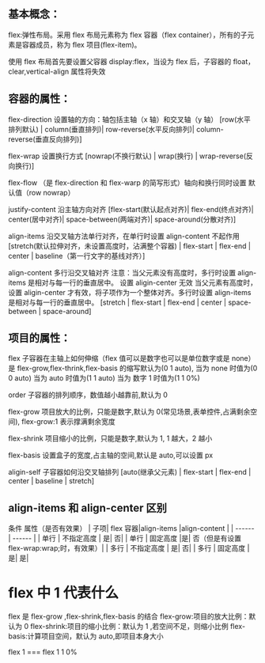 ## 基本概念：

flex:弹性布局。采用 flex 布局元素称为 flex 容器（flex container），所有的子元素是容器成员，称为 flex 项目(flex-item)。

使用 flex 布局首先要设置父容器 display:flex，当设为 flex 后，子容器的 float，clear,vertical-align 属性将失效

## 容器的属性：

flex-direction 设置轴的方向：轴包括主轴（x 轴）和交叉轴（y 轴）
[row(水平排列默认) | column(垂直排列)| row-reverse(水平反向排列)| column-reverse(垂直反向排列)]

flex-wrap 设置换行方式
[nowrap(不换行默认) | wrap(换行) | wrap-reverse(反向换行)]

flex-flow （是 flex-direction 和 flex-warp 的简写形式）轴向和换行同时设置 默认值（row nowrap）

justify-content 沿主轴方向对齐
[flex-start(默认起点对齐)| flex-end(终点对齐)| center(居中对齐)| space-between(两端对齐)| space-around(分散对齐)]

align-items 沿交叉轴方法单行对齐，在单行时设置 align-content 不起作用
[stretch(默认拉伸对齐，未设置高度时，沾满整个容器) | flex-start | flex-end | center | baseline（第一行文字的基线对齐）]

align-content 多行沿交叉轴对齐
注意：当父元素没有高度时，多行时设置 align-items 是相对与每一行的垂直居中。 设置 aligin-center 无效
当父元素有高度时，设置 aligin-center 才有效，将子项作为一个整体对齐。多行时设置 align-items 是相对与每一行的垂直居中。
[stretch | flex-start | flex-end | center | space-between | space-around]

## 项目的属性：

flex 子容器在主轴上如何伸缩（flex 值可以是数字也可以是单位数字或是 none）
是 flex-grow,flex-thrink,flex-basis 的缩写默认为(0 1 auto),
当为 none 时值为(0 0 auto)
当为 auto 时值为(1 1 auto)
当为 数字 1 时值为(1 1 0%)

order 子容器的排列顺序，数值越小越靠前,默认为 0

flex-grow 项目放大的比例，只能是数字,默认为 0(常见场景,表单控件,占满剩余空间),
flex-grow:1 表示撑满剩余宽度

flex-shrink 项目缩小的比例，只能是数字,默认为 1, 1 越大，2 越小

flex-basis 设置盒子的宽度,占主轴的空间,默认是 auto,可以设置 px

aligin-self 子容器如何沿交叉轴排列
[auto(继承父元素) | flex-start | flex-end | center | baseline | stretch]

## align-items 和 align-center 区别

条件 属性（是否有效果）
| 子项| flex 容器|align-items |align-content |
| ------ | ------ |
| 单行 | 不指定高度 | 是| 否|
| 单行 | 固定高度 |是| 否（但是有设置 flex-wrap:wrap;时，有效果）|
| 多行 | 不指定高度 | 是| 否|
| 多行 | 固定高度 | 是| 是|

# flex 中 1 代表什么

flex 是 flex-grow ,flex-shrink,flex-basis 的结合
flex-grow:项目的放大比例：默认为 0
flex-shrink:项目的缩小比例：默认为 1 ,若空间不足，则缩小比例
flex-basis:计算项目空间，默认为 auto,即项目本身大小

flex 1 === flex 1 1 0%
